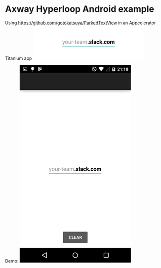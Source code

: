 # Axway Hyperloop Android example

Using https://github.com/gotokatsuya/ParkedTextView in an Appcelerator Titanium app
<img src="parkedtext.png"/>


Demo:
<img src="demo.jpg"/>
